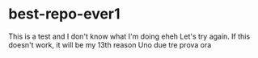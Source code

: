 # best-repo-ever1
This is a test and I don't know what I'm doing eheh
Let's try again. If this doesn't work, it will be my 13th reason
Uno due tre prova
ora